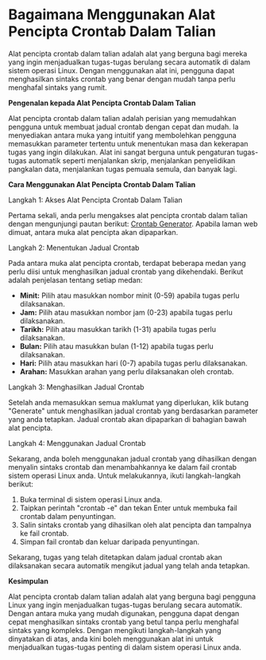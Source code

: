 Bagaimana Menggunakan Alat Pencipta Crontab Dalam Talian
========================================================

Alat pencipta crontab dalam talian adalah alat yang berguna bagi mereka yang ingin menjadualkan tugas-tugas berulang secara automatik di dalam sistem operasi Linux. Dengan menggunakan alat ini, pengguna dapat menghasilkan sintaks crontab yang benar dengan mudah tanpa perlu menghafal sintaks yang rumit.

**Pengenalan kepada Alat Pencipta Crontab Dalam Talian**

Alat pencipta crontab dalam talian adalah perisian yang memudahkan pengguna untuk membuat jadual crontab dengan cepat dan mudah. Ia menyediakan antara muka yang intuitif yang membolehkan pengguna memasukkan parameter tertentu untuk menentukan masa dan kekerapan tugas yang ingin dilakukan. Alat ini sangat berguna untuk pengaturan tugas-tugas automatik seperti menjalankan skrip, menjalankan penyelidikan pangkalan data, menjalankan tugas pemuala semula, dan banyak lagi.

**Cara Menggunakan Alat Pencipta Crontab Dalam Talian**

Langkah 1: Akses Alat Pencipta Crontab Dalam Talian

Pertama sekali, anda perlu mengakses alat pencipta crontab dalam talian dengan mengunjungi pautan berikut: [Crontab Generator](https://base64decodeonline.com/ms/developers/crontab-generator). Apabila laman web dimuat, antara muka alat pencipta akan dipaparkan.

Langkah 2: Menentukan Jadual Crontab

Pada antara muka alat pencipta crontab, terdapat beberapa medan yang perlu diisi untuk menghasilkan jadual crontab yang dikehendaki. Berikut adalah penjelasan tentang setiap medan:

- **Minit:** Pilih atau masukkan nombor minit (0-59) apabila tugas perlu dilaksanakan.
- **Jam:** Pilih atau masukkan nombor jam (0-23) apabila tugas perlu dilaksanakan.
- **Tarikh:** Pilih atau masukkan tarikh (1-31) apabila tugas perlu dilaksanakan.
- **Bulan:** Pilih atau masukkan bulan (1-12) apabila tugas perlu dilaksanakan.
- **Hari:** Pilih atau masukkan hari (0-7) apabila tugas perlu dilaksanakan.
- **Arahan:** Masukkan arahan yang perlu dilaksanakan oleh crontab.

Langkah 3: Menghasilkan Jadual Crontab

Setelah anda memasukkan semua maklumat yang diperlukan, klik butang "Generate" untuk menghasilkan jadual crontab yang berdasarkan parameter yang anda tetapkan. Jadual crontab akan dipaparkan di bahagian bawah alat pencipta.

Langkah 4: Menggunakan Jadual Crontab

Sekarang, anda boleh menggunakan jadual crontab yang dihasilkan dengan menyalin sintaks crontab dan menambahkannya ke dalam fail crontab sistem operasi Linux anda. Untuk melakukannya, ikuti langkah-langkah berikut:

1. Buka terminal di sistem operasi Linux anda.
2. Taipkan perintah "crontab -e" dan tekan Enter untuk membuka fail crontab dalam penyuntingan.
3. Salin sintaks crontab yang dihasilkan oleh alat pencipta dan tampalnya ke fail crontab.
4. Simpan fail crontab dan keluar daripada penyuntingan.

Sekarang, tugas yang telah ditetapkan dalam jadual crontab akan dilaksanakan secara automatik mengikut jadual yang telah anda tetapkan.

**Kesimpulan**

Alat pencipta crontab dalam talian adalah alat yang berguna bagi pengguna Linux yang ingin menjadualkan tugas-tugas berulang secara automatik. Dengan antara muka yang mudah digunakan, pengguna dapat dengan cepat menghasilkan sintaks crontab yang betul tanpa perlu menghafal sintaks yang kompleks. Dengan mengikuti langkah-langkah yang dinyatakan di atas, anda kini boleh menggunakan alat ini untuk menjadualkan tugas-tugas penting di dalam sistem operasi Linux anda.